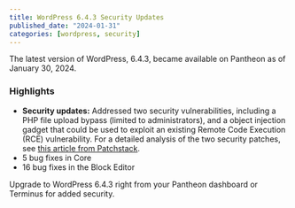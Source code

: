 ```yaml
---
title: WordPress 6.4.3 Security Updates
published_date: "2024-01-31"
categories: [wordpress, security]
---
```


The latest version of WordPress, 6.4.3, became available on Pantheon as of January 30, 2024.

<!--- // TODO insert link to https://wordpress.org/news/2024/01/wordpress-6-4-3-maintenance-and-security-release/ somewhere in here -->
<h3>Highlights</h3>

* **Security updates:** Addressed two security vulnerabilities, including a PHP file upload bypass (limited to administrators), and a object injection gadget that could be used to exploit an existing Remote Code Execution (RCE) vulnerability. For a detailed analysis of the two security patches, see [this article from Patchstack](https://patchstack.com/articles/wordpress-6-4-3-security-release/).
* 5 bug fixes in Core
* 16 bug fixes in the Block Editor

Upgrade to WordPress 6.4.3 right from your Pantheon dashboard or Terminus for added security. 
